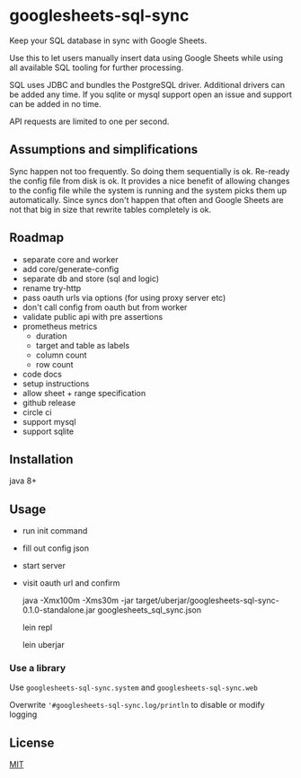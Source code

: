 # googlesheets-sql-sync

Keep your SQL database in sync with Google Sheets.

Use this to let users manually insert data using Google Sheets
while using all available SQL tooling for further processing.

SQL uses JDBC and bundles the PostgreSQL driver.
Additional drivers can be added any time.
If you sqlite or mysql support open an issue and support can be added in no time.

API requests are limited to one per second.


## Assumptions and simplifications

Sync happen not too frequently.
So doing them sequentially is ok.
Re-ready the config file from disk is ok. It provides a nice benefit of allowing changes to the config file while the system is running and the system picks them up automatically.
Since syncs don't happen that often and Google Sheets are not that big in size that rewrite tables completely is ok.


## Roadmap

- separate core and worker
- add core/generate-config
- separate db and store (sql and logic)
- rename try-http
- pass oauth urls via options (for using proxy server etc)
- don't call config from oauth but from worker
- validate public api with pre assertions
- prometheus metrics
  - duration
  - target and table as labels
  - column count
  - row count
- code docs
- setup instructions
- allow sheet + range specification
- github release
- circle ci
- support mysql
- support sqlite


## Installation

java 8+


## Usage

- run init command
- fill out config json
- start server
- visit oauth url and confirm

    java -Xmx100m -Xms30m -jar target/uberjar/googlesheets-sql-sync-0.1.0-standalone.jar googlesheets_sql_sync.json

    lein repl

    lein uberjar

### Use a library

Use `googlesheets-sql-sync.system` and `googlesheets-sql-sync.web`

Overwrite `'#googlesheets-sql-sync.log/println` to disable or modify logging


## License

[MIT](./LICENSE)

